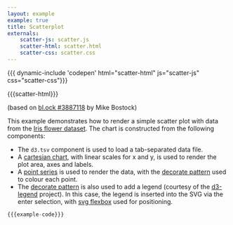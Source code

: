 ```yaml
---
layout: example
example: true
title: Scatterplot
externals:
    scatter-js: scatter.js
    scatter-html: scatter.html
    scatter-css: scatter.css
---
```


{{{ dynamic-include 'codepen' html="scatter-html" js="scatter-js" css="scatter-css"}}}

<style>
{{{scatter-css}}}
</style>

{{{scatter-html}}}

<script>
{{{scatter-js}}}
</script>


(based on [bl.ock #3887118](http://bl.ocks.org/mbostock/3887118#index.html) by Mike Bostock)

This example demonstrates how to render a simple scatter plot with data from the [Iris flower dataset](https://en.wikipedia.org/wiki/Iris_flower_data_set). The chart is constructed from the following components:

 + The `d3.tsv` component is used to load a tab-separated data file.
 + A [cartesian chart](/components/chart/cartesian.html), with linear scales for x and y, is used to render the plot area, axes and labels.
 + A [point series](/components/series/point.html) is used to render the data, with the [decorate pattern](/components/introduction/2-decorate-pattern.html) used to colour each point.
 + The [decorate pattern](/components/introduction/2-decorate-pattern.html) is also used to add a legend (courtesy of the [d3-legend](http://d3-legend.susielu.com) project). In this case, the legend is inserted into the SVG via the enter selection, with [svg flexbox](/components/layout/layout.html) used for positioning.


```js
{{{example-code}}}
```
